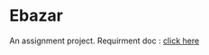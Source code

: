 # Ebazar

An assignment project.
Requirment doc : [click here](https://www.figma.com/design/31nj9T8Ht1KT2PVzRG8rV5/.NET-Developer?node-id=0-1&p=f&t=hzi7uN9fbNZ3uooU-0)
